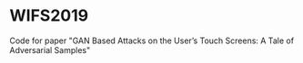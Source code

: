 # WIFS2019
Code for paper "GAN Based Attacks on the User’s Touch Screens: A Tale of Adversarial Samples" 
